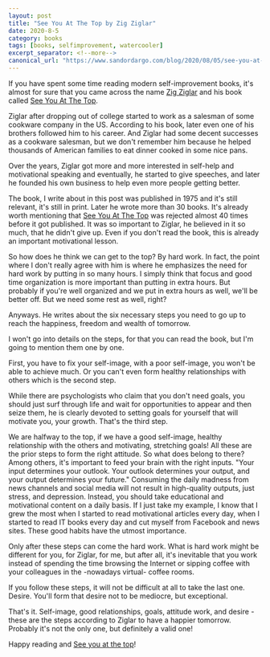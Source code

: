 ```yaml
---
layout: post
title: "See You At The Top by Zig Ziglar"
date: 2020-8-5
category: books
tags: [books, selfimprovement, watercooler]
excerpt_separator: <!--more-->
canonical_url: "https://www.sandordargo.com/blog/2020/08/05/see-you-at-the-top-by-zig-ziglar"
---
```

If you have spent some time reading modern self-improvement books, it's almost for sure that you came across the name [Zig Ziglar](https://en.wikipedia.org/wiki/Zig_Ziglar) and his book called [See You At The Top](https://amzn.to/3fozoUp).

Ziglar after dropping out of college started to work as a salesman of some cookware company in the US. According to his book, later even one of his brothers followed him to his career. And Ziglar had some decent successes as a cookware salesman, but we don't remember him because he helped thousands of American families to eat dinner cooked in some nice pans.
<!--more-->

Over the years, Ziglar got more and more interested in self-help and motivational speaking and eventually, he started to give speeches, and later he founded his own business to help even more people getting better.

The book, I write about in this post was published in 1975 and it's still relevant, it's still in print. Later he wrote more than 30 books. It's already worth mentioning that [See You At The Top](https://amzn.to/3fozoUp) was rejected almost 40 times before it got published. It was so important to Ziglar, he believed in it so much, that he didn't give up. Even if you don't read the book, this is already an important motivational lesson.

So how does he think we can get to the top? By hard work. In fact, the point where I don't really agree with him is where he emphasizes the need for hard work by putting in so many hours. I simply think that focus and good time organization is more important than putting in extra hours. But probably if you're well organized and we put in extra hours as well, we'll be better off. But we need some rest as well, right?

Anyways. He writes about the six necessary steps you need to go up to reach the happiness, freedom and wealth of tomorrow.

I won't go into details on the steps, for that you can read the book, but I'm going to mention them one by one.

First, you have to fix your self-image, with a poor self-image, you won't be able to achieve much. Or you can't even form healthy relationships with others which is the second step.

While there are psychologists who claim that you don't need goals, you should just surf through life and wait for opportunities to appear and then seize them, he is clearly devoted to setting goals for yourself that will motivate you, your growth. That's the third step.

We are halfway to the top, if we have a good self-image, healthy relationship with the others and motivating, stretching goals! All these are the prior steps to form the right attitude. So what does belong to there? Among others, it's important to feed your brain with the right inputs. "Your input determines your outlook. Your outlook determines your output, and your output determines your future." Consuming the daily madness from news channels and social media will not result in high-quality outputs, just stress, and depression. Instead, you should take educational and motivational content on a daily basis. If I just take my example, I know that I grew the most when I started to read motivational articles every day, when I started to read IT books every day and cut myself from Facebook and news sites. These good habits have the utmost importance.

Only after these steps can come the hard work. What is hard work might be different for you, for Ziglar, for me, but after all, it's inevitable that you work instead of spending the time browsing the Internet or sipping coffee with your colleagues in the -nowadays virtual- coffee rooms.

If you follow these steps, it will not be difficult at all to take the last one. Desire. You'll form that desire not to be mediocre, but exceptional. 

That's it. Self-image, good relationships, goals, attitude work, and desire - these are the steps according to Ziglar to have a happier tomorrow. Probably it's not the only one, but definitely a valid one!

Happy reading and [See you at the top](https://amzn.to/3fozoUp)!
